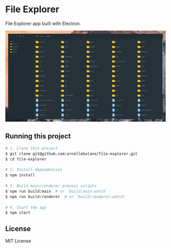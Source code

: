# File Explorer

File Explorer app built with Electron.

![screenshot](screenshot.jpg)


## Running this project

```bash
# 1. Clone this project
$ git clone git@github.com:arnellebalane/file-explorer.git
$ cd file-explorer

# 2. Install dependencies
$ npm install

# 3. Build main/renderer process scripts
$ npm run build:main  # or `build:main:watch`
$ npm run build:renderer  # or `build:renderer:watch`

# 4. Start the app
$ npm start
```


## License

MIT License
